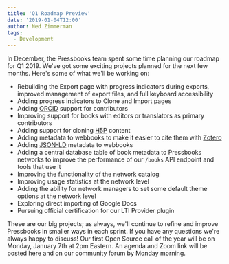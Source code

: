 ```yaml
---
title: 'Q1 Roadmap Preview'
date: '2019-01-04T12:00'
author: Ned Zimmerman
tags:
  - Development
---
```


In December, the Pressbooks team spent some time planning our roadmap for Q1 2019. We've
got some exciting projects planned for the next few months. Here's some of what we'll be
working on:

- Rebuilding the Export page with progress indicators during exports, improved management
  of export files, and full keyboard accessibility
- Adding progress indicators to Clone and Import pages
- Adding [ORCID](https://orcid.org/) support for contributors
- Improving support for books with editors or translators as primary contributors
- Adding support for cloning [H5P](https://h5p.org) content
- Adding metadata to webbooks to make it easier to cite them with
  [Zotero](https://www.zotero.org/)
- Adding [JSON-LD](https://json-ld.org/) metadata to webbooks
- Adding a central database table of book metadata to Pressbooks networks to improve the
  performance of our `/books` API endpoint and tools that use it
- Improving the functionality of the network catalog
- Improving usage statistics at the network level
- Adding the ability for network managers to set some default theme options at the network
  level
- Exploring direct importing of Google Docs
- Pursuing official certification for our LTI Provider plugin

These are our big projects; as always, we'll continue to refine and improve Pressbooks in
smaller ways in each sprint. If you have any questions we're always happy to discuss! Our
first Open Source call of the year will be on Monday, January 7th at 2pm Eastern. An
agenda and Zoom link will be posted here and on our community forum by Monday morning.
